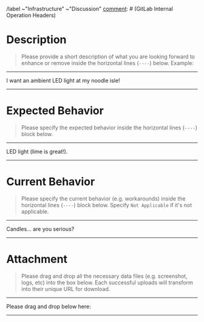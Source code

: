 [comment]: # (GitLab Internal Operation Headers)
/label ~"Infrastructure" ~"Discussion"
[comment]: # (GitLab Internal Operation Headers)

# Description

> Please provide a short description of what you are looking forward to
> enhance or remove  inside the horizontal lines (`----`) below. Example:

----

I want an ambient LED light at my noodle isle!

----




# Expected Behavior

> Please specify the expected behavior inside the horizontal lines (`----`)
> block below.

----

LED light (lime is great!).

----




# Current Behavior

> Please specify the current behavior (e.g. workarounds) inside the horizontal
> lines (`----`) block below. Specify `Not Applicable` if it's not applicable.

----

Candles... are you serious?

----




# Attachment

> Please drag and drop all the necessary data files (e.g. screenshot, logs, etc)
> into the box below. Each successful uploads will transform into their unique
> URL for download.

----

Please drag and drop below here:

----
